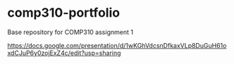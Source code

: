 # comp310-portfolio
Base repository for COMP310 assignment 1

https://docs.google.com/presentation/d/1wKGhVdcsnDfkaxVLp8DuGuH61oxdCJuP6y0zojExZ4c/edit?usp=sharing
